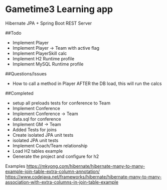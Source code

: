 # Gametime3 Learning app
Hibernate JPA + Spring Boot REST Server


##Todo
* Implement Player
* Implement Player -> Team with active flag
* Implement PlayerSkill calc
* Implement H2 Runtime profile
* Implement MySQL Runtime profile


##Questions/Issues
*  How to call a method in Player AFTER the DB load, this will run the calcs

    
##Completed
* setup all preloads tests for conference to Team
* Implement Conference
* Implement Conference -> Team
* data.sql for conference
* Implement GM -> Team
* Added Tests for joins
* Create isolated JPA unit tests
* isolated JPA unit tests
* Implement Coach/Team relationship
* Load H2 tables example
* Generate the project and configure for h2


Examples
https://mkyong.com/hibernate/hibernate-many-to-many-example-join-table-extra-column-annotation/
https://www.codejava.net/frameworks/hibernate/hibernate-many-to-many-association-with-extra-columns-in-join-table-example

